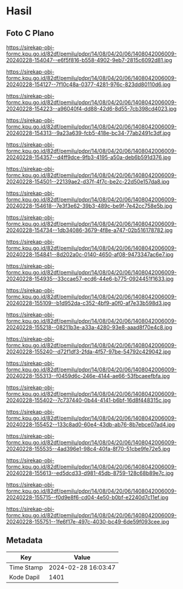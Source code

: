 # Hasil

## Foto C Plano

https://sirekap-obj-formc.kpu.go.id/82df/pemilu/pdpr/14/08/04/20/06/1408042006009-20240228-154047--e6f5f816-b558-4902-9eb7-2815c6092d81.jpg

https://sirekap-obj-formc.kpu.go.id/82df/pemilu/pdpr/14/08/04/20/06/1408042006009-20240228-154127--7f10c48a-0377-4281-976c-823dd80110d6.jpg

https://sirekap-obj-formc.kpu.go.id/82df/pemilu/pdpr/14/08/04/20/06/1408042006009-20240228-154223--a96040f4-dd88-42d6-8d55-7cb398cd4023.jpg

https://sirekap-obj-formc.kpu.go.id/82df/pemilu/pdpr/14/08/04/20/06/1408042006009-20240228-154313--9a23a639-fcb5-418e-bc34-77ab2491c3df.jpg

https://sirekap-obj-formc.kpu.go.id/82df/pemilu/pdpr/14/08/04/20/06/1408042006009-20240228-154357--d4ff9dce-9fb3-4195-a50a-deb6b591d376.jpg

https://sirekap-obj-formc.kpu.go.id/82df/pemilu/pdpr/14/08/04/20/06/1408042006009-20240228-154501--22139ae2-d37f-4f7c-be2c-22d50e157da8.jpg

https://sirekap-obj-formc.kpu.go.id/82df/pemilu/pdpr/14/08/04/20/06/1408042006009-20240228-154618--7e3f3e62-39b3-489c-be9f-7e42cc758e5b.jpg

https://sirekap-obj-formc.kpu.go.id/82df/pemilu/pdpr/14/08/04/20/06/1408042006009-20240228-154734--1db34086-3679-4f8e-a747-02b516178782.jpg

https://sirekap-obj-formc.kpu.go.id/82df/pemilu/pdpr/14/08/04/20/06/1408042006009-20240228-154841--8d202a0c-0140-4650-af08-9473347ac6e7.jpg

https://sirekap-obj-formc.kpu.go.id/82df/pemilu/pdpr/14/08/04/20/06/1408042006009-20240228-154935--33ccae57-ecd6-44e6-b775-0924451f1633.jpg

https://sirekap-obj-formc.kpu.go.id/82df/pemilu/pdpr/14/08/04/20/06/1408042006009-20240228-155109--b1d952da-c352-4bf9-a0f0-af7e33b598d3.jpg

https://sirekap-obj-formc.kpu.go.id/82df/pemilu/pdpr/14/08/04/20/06/1408042006009-20240228-155218--08211b3e-a33a-4280-93e8-aaad8f70e4c8.jpg

https://sirekap-obj-formc.kpu.go.id/82df/pemilu/pdpr/14/08/04/20/06/1408042006009-20240228-155240--d72f1df3-2fda-4f57-97be-54792c429042.jpg

https://sirekap-obj-formc.kpu.go.id/82df/pemilu/pdpr/14/08/04/20/06/1408042006009-20240228-155313--f0459d6c-246e-4144-ae66-53fbcaeefbfa.jpg

https://sirekap-obj-formc.kpu.go.id/82df/pemilu/pdpr/14/08/04/20/06/1408042006009-20240228-155402--7c737440-0b44-4141-b6bf-16d8f448315c.jpg

https://sirekap-obj-formc.kpu.go.id/82df/pemilu/pdpr/14/08/04/20/06/1408042006009-20240228-155452--133c8ad0-60e4-43db-ab76-8b7ebce07ad4.jpg

https://sirekap-obj-formc.kpu.go.id/82df/pemilu/pdpr/14/08/04/20/06/1408042006009-20240228-155535--4ad396e1-98c4-40fa-8f70-51cbe9fe72e5.jpg

https://sirekap-obj-formc.kpu.go.id/82df/pemilu/pdpr/14/08/04/20/06/1408042006009-20240228-155613--ed5dcd33-d981-45db-8759-128c68b89e7c.jpg

https://sirekap-obj-formc.kpu.go.id/82df/pemilu/pdpr/14/08/04/20/06/1408042006009-20240228-155715--f0d9e8f6-cd04-4e50-b0bf-e2240d7c11ef.jpg

https://sirekap-obj-formc.kpu.go.id/82df/pemilu/pdpr/14/08/04/20/06/1408042006009-20240228-155751--1fe6f17e-497c-4030-bc49-6de59f093cee.jpg


## Metadata

| Key        | Value               |
| ---------- | ------------------- |
| Time Stamp | 2024-02-28 16:03:47 |
| Kode Dapil | 1401                |



